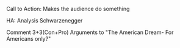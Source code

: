 Call to Action: Makes the audience do something

HA: Analysis Schwarzenegger

Comment 3+3(Con+Pro) Arguments to "The American Dream- For Americans only?"